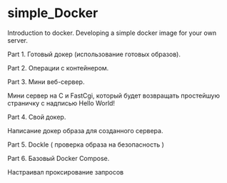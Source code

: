# simple_Docker
Introduction to docker. Developing a simple docker image for your own server.

Part 1. Готовый докер (использование готовых образов).

Part 2. Операции с контейнером.

Part 3. Мини веб-сервер.

Мини сервер на C и FastCgi, который будет возвращать простейшую страничку с надписью Hello World!

Part 4. Свой докер.

Написание докер образа для созданного сервера.

Part 5. Dockle ( проверка образа на безопасность )

Part 6. Базовый Docker Compose.

Настраивал проксирование запросов
